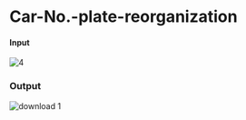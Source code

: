 # Car-No.-plate-reorganization 

#### Input
![4](https://user-images.githubusercontent.com/68725514/161083682-ce183111-1267-4802-b796-8201a8d66e8d.jpg)
### Output
![download 1](https://user-images.githubusercontent.com/68725514/161084093-6838492a-8d37-43cf-9826-f90a6e9d758c.png)
